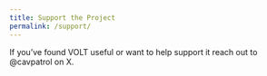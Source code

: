 ```yaml
---
title: Support the Project
permalink: /support/
---
```


If you’ve found VOLT useful or want to help support it reach out to @cavpatrol on X.
